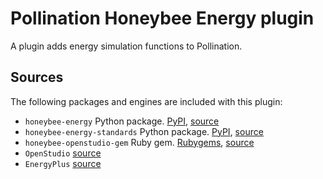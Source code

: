 # Pollination Honeybee Energy plugin

A plugin adds energy simulation functions to Pollination.

## Sources

The following packages and engines are included with this plugin:

- `honeybee-energy` Python package. [PyPI](https://pypi.org/project/honeybee-energy/), [source](https://github.com/ladybug-tools/honeybee-energy)
- `honeybee-energy-standards` Python package. [PyPI](https://pypi.org/project/honeybee-energy-standards/), [source](https://github.com/ladybug-tools/honeybee-energy-standards)
- `honeybee-openstudio-gem` Ruby gem. [Rubygems](https://rubygems.org/gems/honeybee-openstudio), [source](https://github.com/ladybug-tools/honeybee-openstudio-gem)
- `OpenStudio` [source](https://github.com/NREL/OpenStudio/releases)
- `EnergyPlus` [source](https://github.com/NREL/EnergyPlus/releases)
